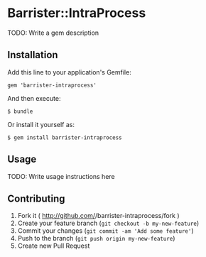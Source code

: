 # Barrister::IntraProcess

TODO: Write a gem description

## Installation

Add this line to your application's Gemfile:

    gem 'barrister-intraprocess'

And then execute:

    $ bundle

Or install it yourself as:

    $ gem install barrister-intraprocess

## Usage

TODO: Write usage instructions here

## Contributing

1. Fork it ( http://github.com/<my-github-username>/barrister-intraprocess/fork )
2. Create your feature branch (`git checkout -b my-new-feature`)
3. Commit your changes (`git commit -am 'Add some feature'`)
4. Push to the branch (`git push origin my-new-feature`)
5. Create new Pull Request
